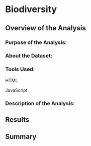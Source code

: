 # Biodiversity
## Overview of the Analysis
### Purpose of the Analysis:
### About the Dataset:
### Tools Used:
HTML

JavaScript

### Description of the Analysis:
## Results
## Summary



